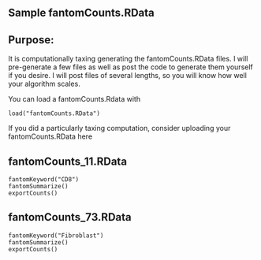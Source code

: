 ﻿## Sample fantomCounts.RData

Purpose:
-------------
It is computationally taxing generating the fantomCounts.RData files. I will pre-generate a few files as well as post the code to generate them yourself if you desire. I will post files of several lengths, so you will know how well your algorithm scales.

You can load a fantomCounts.Rdata with

```
load("fantomCounts.RData")
```

If you did a particularly taxing computation, consider uploading your fantomCounts.RData here


fantomCounts_11.RData
-------------
```
fantomKeyword("CD8")
fantomSummarize()
exportCounts()

```
fantomCounts_73.RData
-------------
```
fantomKeyword("Fibroblast")
fantomSummarize()
exportCounts()

```
